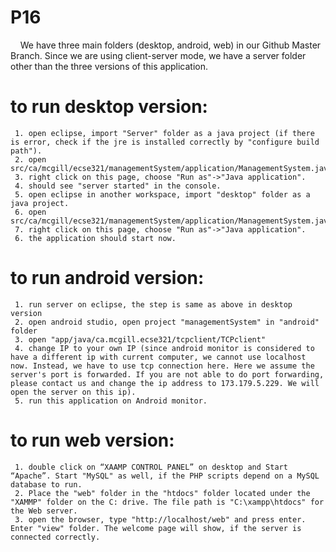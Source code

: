 # P16
     We have three main folders (desktop, android, web) in our Github Master Branch. Since we are using client-server mode, we have a server folder other than the three versions of this application.
# to run desktop version:
     1. open eclipse, import "Server" folder as a java project (if there is error, check if the jre is installed correctly by "configure build path"). 
     2. open src/ca/mcgill/ecse321/managementSystem/application/ManagementSystem.java.
     3. right click on this page, choose "Run as"->"Java application".
     4. should see "server started" in the console.
     5. open eclipse in another workspace, import "desktop" folder as a java project.
     6. open src/ca/mcgill/ecse321/managementSystem/application/ManagementSystem.java.
     7. right click on this page, choose "Run as"->"Java application".
     6. the application should start now.
     
# to run android version:
     1. run server on eclipse, the step is same as above in desktop version
     2. open android studio, open project "managementSystem" in "android" folder
     3. open "app/java/ca.mcgill.ecse321/tcpclient/TCPclient"
     4. change IP to your own IP (since android monitor is considered to have a different ip with current computer, we cannot use localhost now. Instead, we have to use tcp connection here. Here we assume the server's port is forwarded. If you are not able to do port forwarding, please contact us and change the ip address to 173.179.5.229. We will open the server on this ip).
     5. run this application on Android monitor.
     
# to run web version:
     1. double click on “XAAMP CONTROL PANEL” on desktop and Start “Apache”. Start "MySQL" as well, if the PHP scripts depend on a MySQL database to run.
     2. Place the "web" folder in the "htdocs" folder located under the "XAMMP" folder on the C: drive. The file path is "C:\xampp\htdocs" for the Web server.
     3. open the browser, type "http://localhost/web" and press enter. Enter "view" folder. The welcome page will show, if the server is connected correctly.
